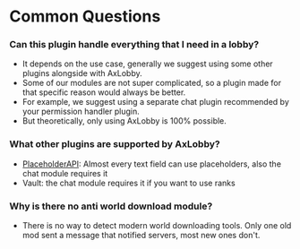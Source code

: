 # Common Questions

### Can this plugin handle everything that I need in a lobby?
- It depends on the use case, generally we suggest using some other plugins alongside with AxLobby.
- Some of our modules are not super complicated, so a plugin made for that specific reason would always be better.
- For example, we suggest using a separate chat plugin recommended by your permission handler plugin.
- But theoretically, only using AxLobby is 100% possible.

### What other plugins are supported by AxLobby?
- [PlaceholderAPI](https://hangar.papermc.io/HelpChat/PlaceholderAPI): Almost every text field can use placeholders, also the chat module requires it
- Vault: the chat module requires it if you want to use ranks

### Why is there no anti world download module?
- There is no way to detect modern world downloading tools. Only one old mod sent a message that notified servers, most new ones don't.